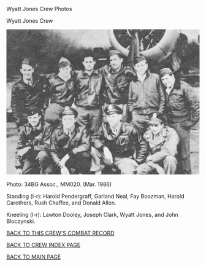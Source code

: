 
Wyatt Jones Crew Photos






 




Wyatt Jones Crew  
  

![](JonesWS.jpg)  

Photo: 34BG Assoc., MM020. (Mar. 1986\)  

Standing (l-r): Harold Pendergraff, Garland Neal, Fay Boozman, Harold Carothers, Rush Chaffee, and Donald Allen.  

Kneeling (l-r): Lawton Dooley, Joseph Clark, Wyatt Jones, and John Bloczynski.
  
  

[BACK TO THIS CREW'S COMBAT RECORD](crews/JonesWS.md)  

[BACK TO CREW INDEX PAGE](000crews.md)  

[BACK TO MAIN PAGE](index.html)


